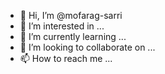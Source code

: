 - 👋 Hi, I’m @mofarag-sarri
- 👀 I’m interested in ...
- 🌱 I’m currently learning ...
- 💞️ I’m looking to collaborate on ...
- 📫 How to reach me ...

<!---
mofarag-sarri/mofarag-sarri is a ✨ special ✨ repository because its `README.md` (this file) appears on your GitHub profile.
You can click the Preview link to take a look at your changes.
--->
